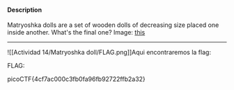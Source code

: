 
#### Description

Matryoshka dolls are a set of wooden dolls of decreasing size placed one inside another. What's the final one? Image: [this](https://mercury.picoctf.net/static/2978e1270538613cd8181c7b0dabe9bd/dolls.jpg)


------------
![[Actividad 14/Matryoshka doll/FLAG.png]]Aqui encontraremos la flag:

FLAG:

picoCTF{4cf7ac000c3fb0fa96fb92722ffb2a32}
